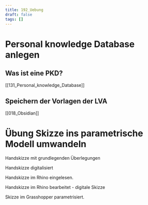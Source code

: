 ```yaml
---
title: 192_Uebung
draft: false
tags: []
---
```



# Personal knowledge Database anlegen

## Was ist eine PKD?

[[131_Personal_knowledge_Database]]




## Speichern der Vorlagen der LVA

[[018_Obsidian]]




# Übung Skizze ins parametrische Modell umwandeln

Handskizze mit grundlegenden Überlegungen 

Handskizze digitalisiert 

Handskizze im Rhino eingelesen.

Handskizze im Rhino bearbeitet - digitale Skizze


Skizze im Grasshopper parametrisiert.





